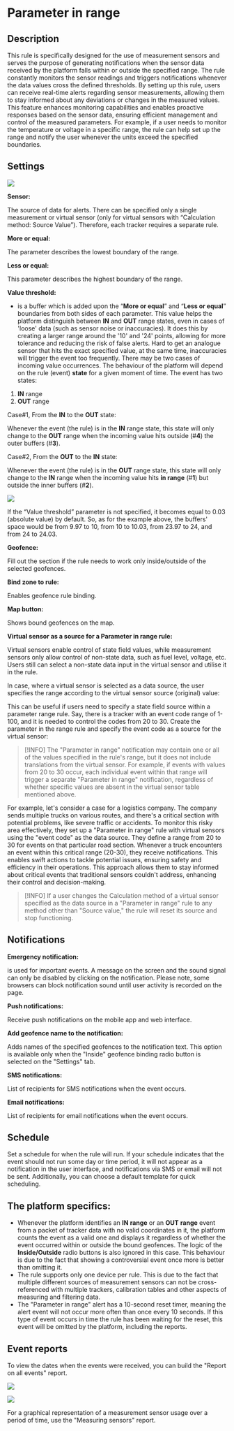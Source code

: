 # Parameter in range

## Description

This rule is specifically designed for the use of measurement sensors and serves the purpose of generating notifications when the sensor data received by the platform falls within or outside the specified range. The rule constantly monitors the sensor readings and triggers notifications whenever the data values cross the defined thresholds. By setting up this rule, users can receive real-time alerts regarding sensor measurements, allowing them to stay informed about any deviations or changes in the measured values. This feature enhances monitoring capabilities and enables proactive responses based on the sensor data, ensuring efficient management and control of the measured parameters. For example, if a user needs to monitor the temperature or voltage in a specific range, the rule can help set up the range and notify the user whenever the units exceed the specified boundaries.

## Settings

![](../../inputs-and-outputs/attachments/image-20230706-064405.png)

**Sensor:**

The source of data for alerts. There can be specified only a single measurement or virtual sensor (only for virtual sensors with “Calculation method: Source Value”). Therefore, each tracker requires a separate rule.

**More or equal:**

The parameter describes the lowest boundary of the range.

**Less or equal:**

This parameter describes the highest boundary of the range.

**Value threshold:**

* is a buffer which is added upon the “**More or equal**” and “**Less or equal**” boundaries from both sides of each parameter. This value helps the platform distinguish between **IN** and **OUT** range states, even in cases of 'loose' data (such as sensor noise or inaccuracies). It does this by creating a larger range around the '10' and '24' points, allowing for more tolerance and reducing the risk of false alerts. Hard to get an analogue sensor that hits the exact specified value, at the same time, inaccuracies will trigger the event too frequently. There may be two cases of incoming value occurrences. The behaviour of the platform will depend on the rule (event) **state** for a given moment of time. The event has two states:

1. **IN** range
2. **OUT** range

Case#1, From the **IN** to the **OUT** state:

Whenever the event (the rule) is in the **IN** range state, this state will only change to the **OUT** range when the incoming value hits outside (#**4**) the outer buffers (#**3**).

Case#2, From the **OUT** to the **IN** state:

Whenever the event (the rule) is in the **OUT** range state, this state will only change to the **IN** range when the incoming value hits **in range** (#**1**) but outside the inner buffers (#**2**).

![](../../inputs-and-outputs/attachments/image-20230706-064540.png)

If the “Value threshold” parameter is not specified, it becomes equal to 0.03 (absolute value) by default. So, as for the example above, the buffers' space would be from 9.97 to 10, from 10 to 10.03, from 23.97 to 24, and from 24 to 24.03.

**Geofence:**

Fill out the section if the rule needs to work only inside/outside of the selected geofences.

**Bind zone to rule:**

Enables geofence rule binding.

**Map button:**

Shows bound geofences on the map.

**Virtual sensor as a source for a Parameter in range rule:**

Virtual sensors enable control of state field values, while measurement sensors only allow control of non-state data, such as fuel level, voltage, etc. Users still can select a non-state data input in the virtual sensor and utilise it in the rule.

In case, where a virtual sensor is selected as a data source, the user specifies the range according to the virtual sensor source (original) value:

This can be useful if users need to specify a state field source within a parameter range rule. Say, there is a tracker with an event code range of 1-100, and it is needed to control the codes from 20 to 30. Create the parameter in the range rule and specify the event code as a source for the virtual sensor:

> \[!INFO] The "Parameter in range" notification may contain one or all of the values specified in the rule's range, but it does not include translations from the virtual sensor. For example, if events with values from 20 to 30 occur, each individual event within that range will trigger a separate "Parameter in range" notification, regardless of whether specific values are absent in the virtual sensor table mentioned above.

For example, let's consider a case for a logistics company. The company sends multiple trucks on various routes, and there's a critical section with potential problems, like severe traffic or accidents. To monitor this risky area effectively, they set up a "Parameter in range" rule with virtual sensors using the "event code" as the data source. They define a range from 20 to 30 for events on that particular road section. Whenever a truck encounters an event within this critical range (20-30), they receive notifications. This enables swift actions to tackle potential issues, ensuring safety and efficiency in their operations. This approach allows them to stay informed about critical events that traditional sensors couldn't address, enhancing their control and decision-making.

> \[!INFO] If a user changes the Calculation method of a virtual sensor specified as the data source in a "Parameter in range" rule to any method other than "Source value," the rule will reset its source and stop functioning.

## Notifications

**Emergency notification:**

is used for important events. A message on the screen and the sound signal can only be disabled by clicking on the notification. Please note, some browsers can block notification sound until user activity is recorded on the page.

**Push notifications:**

Receive push notifications on the mobile app and web interface.

**Add geofence name to the notification:**

Adds names of the specified geofences to the notification text. This option is available only when the "Inside" geofence binding radio button is selected on the "Settings" tab.

**SMS notifications:**

List of recipients for SMS notifications when the event occurs.

**Email notifications:**

List of recipients for email notifications when the event occurs.

## Schedule

Set a schedule for when the rule will run. If your schedule indicates that the event should not run some day or time period, it will not appear as a notification in the user interface, and notifications via SMS or email will not be sent. Additionally, you can choose a default template for quick scheduling.

## The platform specifics:

* Whenever the platform identifies an **IN** **range** or an **OUT** **range** event from a packet of tracker data with no valid coordinates in it, the platform counts the event as a valid one and displays it regardless of whether the event occurred within or outside the bound geofences. The logic of the **Inside/Outside** radio buttons is also ignored in this case. This behaviour is due to the fact that showing a controversial event once more is better than omitting it.
* The rule supports only one device per rule. This is due to the fact that multiple different sources of measurement sensors can not be cross-referenced with multiple trackers, calibration tables and other aspects of measuring and filtering data.
* The "Parameter in range" alert has a 10-second reset timer, meaning the alert event will not occur more often than once every 10 seconds. If this type of event occurs in time the rule has been waiting for the reset, this event will be omitted by the platform, including the reports.

## Event reports

To view the dates when the events were received, you can build the "Report on all events" report.

![](../../inputs-and-outputs/attachments/image-20230706-064944.png)

![](../../inputs-and-outputs/attachments/image-20230706-065349.png)

For a graphical representation of a measurement sensor usage over a period of time, use the "Measuring sensors" report.
